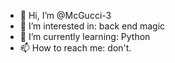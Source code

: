 - 👋 Hi, I’m @McGucci-3
- 👀 I’m interested in: back end magic
- 🌱 I’m currently learning: Python
- 📫 How to reach me: don't.

<!---
McGucci-3/McGucci-3 is a ✨ special ✨ repository because its `README.md` (this file) appears on your GitHub profile.
You can click the Preview link to take a look at your changes.
--->
